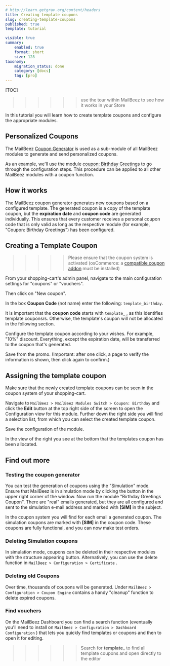 ```yaml
---
# http://learn.getgrav.org/content/headers
title: Creating template coupons
slug: creating-template-coupons
published: true
template: tutorial

visible: true
summary:
    enabled: true
    format: short
    size: 128
taxonomy:
    migration_status: done
    category: [docs]
    tag: [pro]
---
```


[TOC]

>>>>>> use the tour within MailBeez to see how it works in your Store

In this tutorial you will learn how to create template coupons and configure the appropriate modules.


## Personalized Coupons

The MailBeez [Coupon Generator](/documentation/configbeez/config_coupon_engine) is used as a sub-module of all MailBeez modules to generate and send personalized coupons.

As an example, we'll use the module [coupon: Birthday Greetings](/documentation/mailbeez/coupon_birthday) to go through the configuration steps. This procedure can be applied to all other MailBeez modules with a coupon function.

## How it works

The MailBeez coupon generator generates new coupons based on a configured template. The generated coupon is a copy of the template coupon, but the **expiration date** and **coupon code** are generated individually. This ensures that every customer receives a personal coupon code that is only valid as long as the respective module (for example, "Coupon: Birthday Greetings") has been configured. 

## Creating a Template Coupon

>>>>> Please ensure that the coupon system is activated (osCommerce: a [compatible coupon addon](/documentation/configbeez/config_coupon_engine) must be installed)

From your shopping-cart's admin panel, navigate to the main configuration settings for "coupons" or "vouchers".

Then click on "New coupon".

In the box **Coupon Code** (not name) enter the following: `template_birthday`.

It is important that the **coupon code** starts with `template_` , as this identifies template couponsrs. Otherwise, the template's coupon will not be allocated in the following section.

Configure the template coupon according to your wishes. For example, "10%" discount. Everything, except the expiration date, will be transferred to the coupon that's generated.

Save from the promo. (Important: after one click, a page to verify the information is shown, then click again to confirm.)

## Assigning the template coupon

Make sure that the newly created template coupons can be seen in the coupon system of your shopping-cart.

Navigate to `MailBeez > MailBeez Modules Switch > Coupon: Birthday` and click the **Edit** button at the top right side of the screen to open the Configuration view for this module. Further down the right side you will find a selection list, from which you can select the created template coupon.

Save the configuration of the module.

In the view of the right you see at the bottom that the templates coupon has been allocated.


## Find out more

### Testing the coupon generator

You can test the generation of coupons using the "Simulation" mode. Ensure that MailBeez is in simulation mode by clicking the button in the upper right corner of the window. Now run the module "Birthday Greetings Coupon". There are "real" emails generated, but they are all configured and sent to the simulation e-mail address and marked with **[SIM]** in the subject.

In the coupon system you will find for each email a generated coupon. The simulation coupons are marked with **[SIM]** in the coupon code. These coupons are fully functional, and you can now make test orders.

### Deleting Simulation coupons

In simulation mode, coupons can be deleted in their respective modules with the structure appearing button. Alternatively, you can use the delete function in `MailBeez > Configuration > Certificate` .

### Deleting old Coupons
Over time, thousands of coupons will be generated. Under `MailBeez > Configuration > Coupon Engine` contains a handy "cleanup" function to delete expired coupons.


### Find vouchers

On the MailBeez Dashboard you can find a search function (eventually you'll need to install on `MailBeez > Configuration > Dashboard Configuration` ) that lets you quickly find templates or coupons and then to open it for editing.

>>>>>> Search for **template_** to find all template coupons and open directly to the editor
